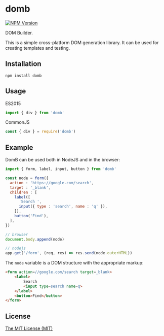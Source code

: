 # domb

[![NPM Version](https://img.shields.io/npm/v/domb.svg?maxAge=86400)](https://www.npmjs.com/package/domb)

DOM Builder.

This is a simple cross-platform DOM generation library.
It can be used for creating templates and testing.

## Installation

```shell
npm install domb
```

## Usage

ES2015

```js
import { div } from 'domb'
```

CommonJS

```js
const { div } = require('domb')
```

## Example

DomB can be used both in NodeJS and in the browser:

```js
import { form, label, input, button } from 'domb'

const node = form({
  action : 'https://google.com/search',
  target : '_blank',
  children : [
    label([
      'Search ',
      input({ type : 'search', name : 'q' }),
    ]),
    button('Find'),
  ],
})

// browser
document.body.append(node)

// nodejs
app.get('/form', (req, res) => res.send(node.outerHTML))
```

The `node` variable is a DOM structure with the appropriate markup:

```html
<form action=//google.com/search target=_blank>
    <label>
        Search 
        <input type=search name=q>
    </label>
    <button>Find</button>
</form>
```

## License

[The MIT License (MIT)](https://raw.githubusercontent.com/aristov/domb/master/LICENSE)

